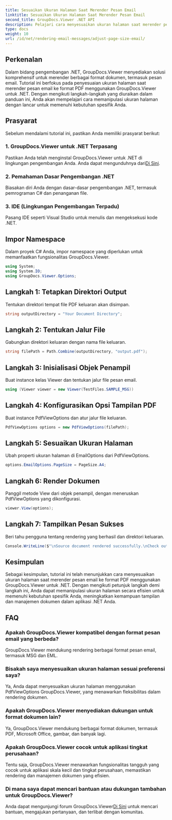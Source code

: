 ```yaml
---
title: Sesuaikan Ukuran Halaman Saat Merender Pesan Email
linktitle: Sesuaikan Ukuran Halaman Saat Merender Pesan Email
second_title: GroupDocs.Viewer .NET API
description: Pelajari cara menyesuaikan ukuran halaman saat merender pesan email ke PDF menggunakan GroupDocs.Viewer untuk .NET. Meningkatkan efisiensi tampilan dokumen.
type: docs
weight: 10
url: /id/net/rendering-email-messages/adjust-page-size-email/
---
```

## Perkenalan
Dalam bidang pengembangan .NET, GroupDocs.Viewer menyediakan solusi komprehensif untuk merender berbagai format dokumen, termasuk pesan email. Tutorial ini berfokus pada penyesuaian ukuran halaman saat merender pesan email ke format PDF menggunakan GroupDocs.Viewer untuk .NET. Dengan mengikuti langkah-langkah yang diuraikan dalam panduan ini, Anda akan mempelajari cara memanipulasi ukuran halaman dengan lancar untuk memenuhi kebutuhan spesifik Anda.
## Prasyarat
Sebelum mendalami tutorial ini, pastikan Anda memiliki prasyarat berikut:
### 1. GroupDocs.Viewer untuk .NET Terpasang
 Pastikan Anda telah menginstal GroupDocs.Viewer untuk .NET di lingkungan pengembangan Anda. Anda dapat mengunduhnya dari[Di Sini](https://releases.groupdocs.com/viewer/net/).
### 2. Pemahaman Dasar Pengembangan .NET
Biasakan diri Anda dengan dasar-dasar pengembangan .NET, termasuk pemrograman C# dan penanganan file.
### 3. IDE (Lingkungan Pengembangan Terpadu)
Pasang IDE seperti Visual Studio untuk menulis dan mengeksekusi kode .NET.

## Impor Namespace
Dalam proyek C# Anda, impor namespace yang diperlukan untuk memanfaatkan fungsionalitas GroupDocs.Viewer.

```csharp
using System;
using System.IO;
using GroupDocs.Viewer.Options;
```

## Langkah 1: Tetapkan Direktori Output
Tentukan direktori tempat file PDF keluaran akan disimpan.
```csharp
string outputDirectory = "Your Document Directory";
```
## Langkah 2: Tentukan Jalur File
Gabungkan direktori keluaran dengan nama file keluaran.
```csharp
string filePath = Path.Combine(outputDirectory, "output.pdf");
```
## Langkah 3: Inisialisasi Objek Penampil
Buat instance kelas Viewer dan tentukan jalur file pesan email.
```csharp
using (Viewer viewer = new Viewer(TestFiles.SAMPLE_MSG))
```
## Langkah 4: Konfigurasikan Opsi Tampilan PDF
Buat instance PdfViewOptions dan atur jalur file keluaran.
```csharp
PdfViewOptions options = new PdfViewOptions(filePath);
```
## Langkah 5: Sesuaikan Ukuran Halaman
Ubah properti ukuran halaman di EmailOptions dari PdfViewOptions.
```csharp
options.EmailOptions.PageSize = PageSize.A4;
```
## Langkah 6: Render Dokumen
Panggil metode View dari objek penampil, dengan meneruskan PdfViewOptions yang dikonfigurasi.
```csharp
viewer.View(options);
```
## Langkah 7: Tampilkan Pesan Sukses
Beri tahu pengguna tentang rendering yang berhasil dan direktori keluaran.
```csharp
Console.WriteLine($"\nSource document rendered successfully.\nCheck output in {outputDirectory}.");
```

## Kesimpulan
Sebagai kesimpulan, tutorial ini telah menunjukkan cara menyesuaikan ukuran halaman saat merender pesan email ke format PDF menggunakan GroupDocs.Viewer untuk .NET. Dengan mengikuti petunjuk langkah demi langkah ini, Anda dapat memanipulasi ukuran halaman secara efisien untuk memenuhi kebutuhan spesifik Anda, meningkatkan kemampuan tampilan dan manajemen dokumen dalam aplikasi .NET Anda.
## FAQ
### Apakah GroupDocs.Viewer kompatibel dengan format pesan email yang berbeda?
GroupDocs.Viewer mendukung rendering berbagai format pesan email, termasuk MSG dan EML.
### Bisakah saya menyesuaikan ukuran halaman sesuai preferensi saya?
Ya, Anda dapat menyesuaikan ukuran halaman menggunakan PdfViewOptions GroupDocs.Viewer, yang menawarkan fleksibilitas dalam rendering dokumen.
### Apakah GroupDocs.Viewer menyediakan dukungan untuk format dokumen lain?
Ya, GroupDocs.Viewer mendukung berbagai format dokumen, termasuk PDF, Microsoft Office, gambar, dan banyak lagi.
### Apakah GroupDocs.Viewer cocok untuk aplikasi tingkat perusahaan?
Tentu saja, GroupDocs.Viewer menawarkan fungsionalitas tangguh yang cocok untuk aplikasi skala kecil dan tingkat perusahaan, memastikan rendering dan manajemen dokumen yang efisien.
### Di mana saya dapat mencari bantuan atau dukungan tambahan untuk GroupDocs.Viewer?
 Anda dapat mengunjungi forum GroupDocs.Viewer[Di Sini](https://forum.groupdocs.com/c/viewer/9) untuk mencari bantuan, mengajukan pertanyaan, dan terlibat dengan komunitas.